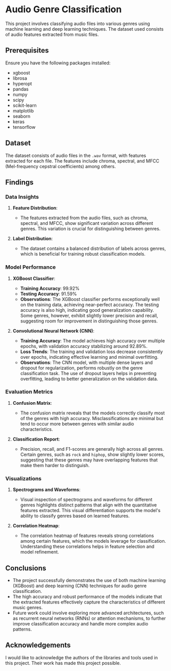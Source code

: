 # Audio Genre Classification

This project involves classifying audio files into various genres using machine learning and deep learning techniques. The dataset used consists of audio features extracted from music files.

## Prerequisites

Ensure you have the following packages installed:
- xgboost
- librosa
- hyperopt
- pandas
- numpy
- scipy
- scikit-learn
- matplotlib
- seaborn
- keras
- tensorflow

## Dataset

The dataset consists of audio files in the `.wav` format, with features extracted for each file. The features include chroma, spectral, and MFCC (Mel-frequency cepstral coefficients) among others.

## Findings

### Data Insights

1. **Feature Distribution**:
    - The features extracted from the audio files, such as chroma, spectral, and MFCC, show significant variation across different genres. This variation is crucial for distinguishing between genres.

2. **Label Distribution**:
    - The dataset contains a balanced distribution of labels across genres, which is beneficial for training robust classification models.

### Model Performance

1. **XGBoost Classifier**:
    - **Training Accuracy**: 99.92%
    - **Testing Accuracy**: 91.59%
    - **Observations**: The XGBoost classifier performs exceptionally well on the training data, achieving near-perfect accuracy. The testing accuracy is also high, indicating good generalization capability. Some genres, however, exhibit slightly lower precision and recall, suggesting room for improvement in distinguishing those genres.

2. **Convolutional Neural Network (CNN)**:
    - **Training Accuracy**: The model achieves high accuracy over multiple epochs, with validation accuracy stabilizing around 92.89%.
    - **Loss Trends**: The training and validation loss decrease consistently over epochs, indicating effective learning and minimal overfitting.
    - **Observations**: The CNN model, with multiple dense layers and dropout for regularization, performs robustly on the genre classification task. The use of dropout layers helps in preventing overfitting, leading to better generalization on the validation data.

### Evaluation Metrics

1. **Confusion Matrix**:
    - The confusion matrix reveals that the models correctly classify most of the genres with high accuracy. Misclassifications are minimal but tend to occur more between genres with similar audio characteristics.

2. **Classification Report**:
    - Precision, recall, and F1-scores are generally high across all genres. Certain genres, such as `rock` and `hiphop`, show slightly lower scores, suggesting that these genres may have overlapping features that make them harder to distinguish.

### Visualizations

1. **Spectrograms and Waveforms**:
    - Visual inspection of spectrograms and waveforms for different genres highlights distinct patterns that align with the quantitative features extracted. This visual differentiation supports the model's ability to classify genres based on learned features.

2. **Correlation Heatmap**:
    - The correlation heatmap of features reveals strong correlations among certain features, which the models leverage for classification. Understanding these correlations helps in feature selection and model refinement.

## Conclusions

- The project successfully demonstrates the use of both machine learning (XGBoost) and deep learning (CNN) techniques for audio genre classification.
- The high accuracy and robust performance of the models indicate that the extracted features effectively capture the characteristics of different music genres.
- Future work could involve exploring more advanced architectures, such as recurrent neural networks (RNNs) or attention mechanisms, to further improve classification accuracy and handle more complex audio patterns.

## Acknowledgements

I would like to acknowledge the authors of the libraries and tools used in this project. Their work has made this project possible.
